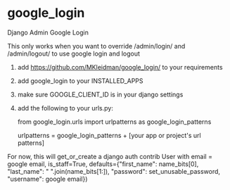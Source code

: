 # google_login
Django Admin Google Login

This only works when you want to override /admin/login/ and /admin/logout/ to use google login and logout

1) add https://github.com/MKleidman/google_login/ to your requirements

2) add google_login to your INSTALLED_APPS

3) make sure GOOGLE_CLIENT_ID is in your django settings

4) add the following to your urls.py:

    from google_login.urls import urlpatterns as google_login_patterns
    
    urlpatterns = google_login_patterns + [your app or project's url patterns]


For now, this will get_or_create a django auth contrib User with email = google email, is_staff=True, defaults={"first_name": name_bits[0], "last_name": " ".join(name_bits[1:]), "password": set_unusable_password, "username": google email})
